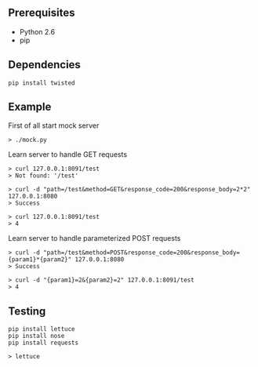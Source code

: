 Prerequisites
-------------

* Python 2.6
* pip

Dependencies
------------

    pip install twisted

Example
-------

First of all start mock server

    > ./mock.py

Learn server to handle GET requests

    > curl 127.0.0.1:8091/test
    > Not found: '/test'

    > curl -d "path=/test&method=GET&response_code=200&response_body=2*2" 127.0.0.1:8080
    > Success

    > curl 127.0.0.1:8091/test
    > 4

Learn server to handle parameterized POST requests

    > curl -d "path=/test&method=POST&response_code=200&response_body={param1}*{param2}" 127.0.0.1:8080
    > Success

    > curl -d "{param1}=2&{param2}=2" 127.0.0.1:8091/test
    > 4

Testing
-------

    pip install lettuce
    pip install nose
    pip install requests

    > lettuce
